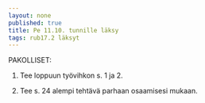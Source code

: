 ```yaml
---
layout: none
published: true
title: Pe 11.10. tunnille läksy
tags: rub17.2 läksyt
---
```

PAKOLLISET:

1. Tee loppuun työvihkon s. 1 ja 2.

2. Tee s. 24 alempi tehtävä parhaan osaamisesi mukaan.

